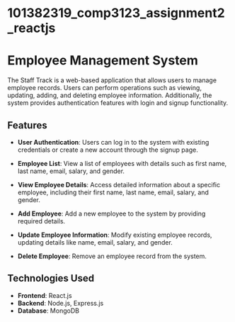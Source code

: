 # 101382319_comp3123_assignment2_reactjs
# Employee Management System

The Staff Track is a web-based application that allows users to manage employee records. Users can perform operations such as viewing, updating, adding, and deleting employee information. Additionally, the system provides authentication features with login and signup functionality.

## Features

- **User Authentication**: Users can log in to the system with existing credentials or create a new account through the signup page.

- **Employee List**: View a list of employees with details such as first name, last name, email, salary, and gender.

- **View Employee Details**: Access detailed information about a specific employee, including their first name, last name, email, salary, and gender.

- **Add Employee**: Add a new employee to the system by providing required details.

- **Update Employee Information**: Modify existing employee records, updating details like name, email, salary, and gender.

- **Delete Employee**: Remove an employee record from the system.

## Technologies Used

- **Frontend**: React.js
- **Backend**: Node.js, Express.js
- **Database**: MongoDB
